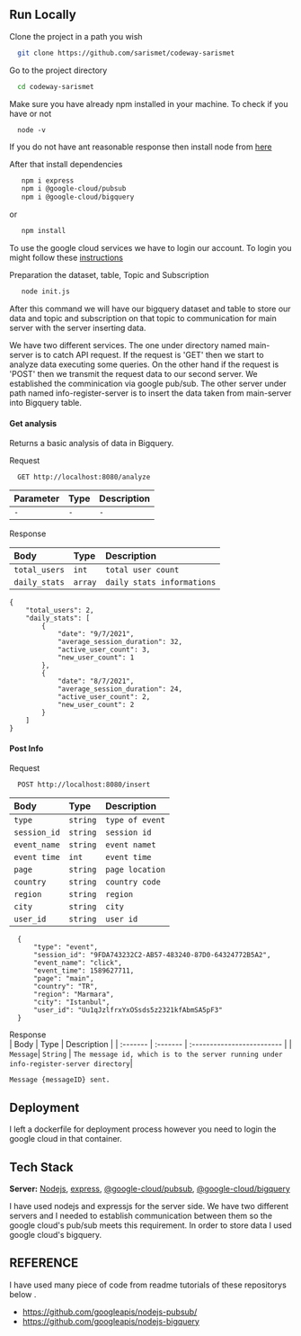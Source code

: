 ## Run Locally

Clone the project in a path you wish

```bash
  git clone https://github.com/sarismet/codeway-sarismet
```

Go to the project directory

```bash
  cd codeway-sarismet
```
Make sure you have already npm installed in your machine. 
To check if you have or not
```
  node -v
```
If you do not have ant reasonable response then install node from [here](https://nodejs.org/en/)

After that install dependencies

```bash
   npm i express
   npm i @google-cloud/pubsub
   npm i @google-cloud/bigquery
```
or 
```bash
   npm install
```
To use the google cloud services we have to login our account. To login you might follow these [instructions](https://cloud.google.com/sdk/gcloud/reference/auth/login) 

Preparation the dataset, table, Topic and Subscription 
```bash
   node init.js
```
After this command we will have our bigquery dataset and table to store our data and 
topic and subscription on that topic to communication for main server with the server inserting data.

We have two different services. The one under directory named main-server is to catch API request. If the request is 'GET' then we start to analyze data executing some queries. On the other hand if the request is 'POST' then we transmit the request data to our second server. We established the comminication via google pub/sub. The other server under path named info-register-server is to insert the data taken from main-server into Bigquery table.
 
#### Get analysis
Returns a basic analysis of data in Bigquery.

Request  

```http
  GET http://localhost:8080/analyze
```

| Parameter | Type     | Description                |
| :-------- | :------- | :------------------------- |
| `-` | `-` | `-` |

Response  

| Body | Type     | Description                |
| :-------- | :------- | :------------------------- |
| `total_users` | `int` | `total user count` |
| `daily_stats` | `array` | `daily stats informations` |

```
{
    "total_users": 2,
    "daily_stats": [
        {
            "date": "9/7/2021",
            "average_session_duration": 32,
            "active_user_count": 3,
            "new_user_count": 1
        },
        {
            "date": "8/7/2021",
            "average_session_duration": 24,
            "active_user_count": 2,
            "new_user_count": 2
        }
    ]
}
```

#### Post Info 
 
Request  
```http
  POST http://localhost:8080/insert
```
| Body | Type     | Description                |
| :-------- | :------- | :------------------------- |
| `type` | `string` | `type of event` |
| `session_id` | `string` | `session id` |
| `event_name` | `string` | `event namet` |
| `event time` | `int` | `event time` |
| `page` | `string` | `page location` |
| `country` | `string` | `country code` |
| `region` | `string` | `region` |
| `city` | `string` | `city` |
| `user_id` | `string` | `user id` |

```
  {
      "type": "event",
      "session_id": "9FDA743232C2-AB57-483240-87D0-64324772B5A2",
      "event_name": "click",
      "event_time": 1589627711,
      "page": "main",
      "country": "TR",
      "region": "Marmara",
      "city": "Istanbul",
      "user_id": "Uu1qJzlfrxYxOSsds5z2321kfAbmSA5pF3"
  }
```



Response  
| Body  | Type     | Description                |
| :------- | :------- | :------------------------- |
| `Message`| `String` | `The message id, which is to the server running under info-register-server directory`|

```
Message {messageID} sent.
```

## Deployment
I left a dockerfile for deployment process however you need to login the google cloud in that container.

## Tech Stack
**Server:** [Nodejs](https://nodejs.org/en/), [express](https://www.npmjs.com/package/express), [@google-cloud/pubsub](https://www.npmjs.com/package/@google-cloud/pubsub), [@google-cloud/bigquery](https://www.npmjs.com/package/@google-cloud/bigquery)

I have used nodejs and expressjs for the server side. We have two different servers and I needed to establish communication between them so the google cloud's pub/sub meets this requirement. In order to store data I used google cloud's bigquery.

## REFERENCE
I have used many piece of code from readme tutorials of these repositorys below .
- https://github.com/googleapis/nodejs-pubsub/
- https://github.com/googleapis/nodejs-bigquery
